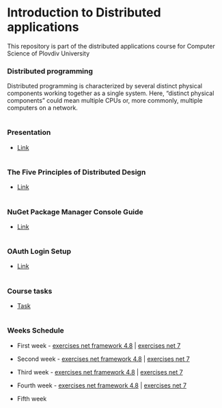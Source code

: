 # Introduction to Distributed applications
This repository is part of the distributed applications course for Computer Science of Plovdiv University



### Distributed programming
Distributed programming is characterized by several distinct physical components working together as a single system. Here, “distinct physical components” could mean multiple CPUs or, more commonly, multiple computers on a network.


# 
### Presentation
* [Link](https://github.com/pkyurkchiev/distributed-applications-cs/blob/master/presentations/Introduction.pdf)


#
### The Five Principles of Distributed Design
* [Link](https://github.com/pkyurkchiev/distributed-applications/tree/master/documentations/five-principles.md)


#
### NuGet Package Manager Console Guide
* [Link](https://github.com/pkyurkchiev/distributed-applications/tree/master/documentations/nuget-console.md)


#
### OAuth Login Setup
* [Link](https://github.com/pkyurkchiev/distributed-applications/tree/master/documentations/oauth.md)


#
### Course tasks
* [Task](https://github.com/pkyurkchiev/distributed-applications-cs/blob/master/course-work/README.md)


#
### Weeks Schedule
* First week - [exercises net framework 4.8](https://github.com/pkyurkchiev/distributed-applications/tree/master/exercises/net_framework_4.8/week_1) | [exercises net 7](https://github.com/pkyurkchiev/distributed-applications/tree/master/exercises/net_7/week_1)

* Second week - [exercises net framework 4.8](https://github.com/pkyurkchiev/distributed-applications/tree/master/exercises/net_framework_4.8/week_2) | [exercises net 7](https://github.com/pkyurkchiev/distributed-applications/tree/master/exercises/net_7/week_2)

* Third week - [exercises net framework 4.8](https://github.com/pkyurkchiev/distributed-applications/tree/master/exercises/net_framework_4.8/week_3) | [exercises net 7](https://github.com/pkyurkchiev/distributed-applications/tree/master/exercises/net_7/week_3)

* Fourth week - [exercises net framework 4.8](https://github.com/pkyurkchiev/distributed-applications/tree/master/exercises/net_framework_4.8/week_4) | [exercises net 7](https://github.com/pkyurkchiev/distributed-applications/tree/master/exercises/net_7/week_4)

* Fifth week 
